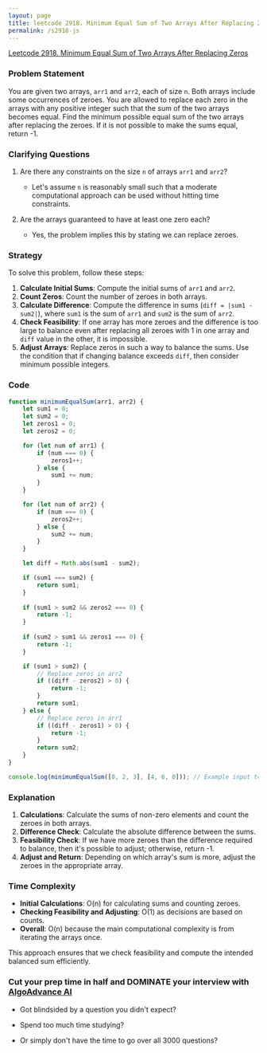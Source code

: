 ```yaml
---
layout: page
title: leetcode 2918. Minimum Equal Sum of Two Arrays After Replacing Zeros
permalink: /s2918-js
---
```

[Leetcode 2918. Minimum Equal Sum of Two Arrays After Replacing Zeros](https://algoadvance.github.io/algoadvance/l2918)
### Problem Statement

You are given two arrays, `arr1` and `arr2`, each of size `n`. Both arrays include some occurrences of zeroes. You are allowed to replace each zero in the arrays with any positive integer such that the sum of the two arrays becomes equal. Find the minimum possible equal sum of the two arrays after replacing the zeroes. If it is not possible to make the sums equal, return -1.

### Clarifying Questions

1. Are there any constraints on the size `n` of arrays `arr1` and `arr2`?
   - Let's assume `n` is reasonably small such that a moderate computational approach can be used without hitting time constraints.

2. Are the arrays guaranteed to have at least one zero each?
   - Yes, the problem implies this by stating we can replace zeroes.

### Strategy

To solve this problem, follow these steps:

1. **Calculate Initial Sums**: Compute the initial sums of `arr1` and `arr2`.
2. **Count Zeros**: Count the number of zeroes in both arrays.
3. **Calculate Difference**: Compute the difference in sums (`diff = |sum1 - sum2|`), where `sum1` is the sum of `arr1` and `sum2` is the sum of `arr2`.
4. **Check Feasibility**: If one array has more zeroes and the difference is too large to balance even after replacing all zeroes with 1 in one array and `diff` value in the other, it is impossible.
5. **Adjust Arrays**: Replace zeros in such a way to balance the sums. Use the condition that if changing balance exceeds `diff`, then consider minimum possible integers.

### Code

```javascript
function minimumEqualSum(arr1, arr2) {
    let sum1 = 0;
    let sum2 = 0;
    let zeros1 = 0;
    let zeros2 = 0;

    for (let num of arr1) {
        if (num === 0) {
            zeros1++;
        } else {
            sum1 += num;
        }
    }

    for (let num of arr2) {
        if (num === 0) {
            zeros2++;
        } else {
            sum2 += num;
        }
    }

    let diff = Math.abs(sum1 - sum2);

    if (sum1 === sum2) {
        return sum1;
    }
    
    if (sum1 > sum2 && zeros2 === 0) {
        return -1;
    }
    
    if (sum2 > sum1 && zeros1 === 0) {
        return -1;
    }

    if (sum1 > sum2) {
        // Replace zeros in arr2
        if ((diff - zeros2) > 0) {
            return -1;
        }
        return sum1;
    } else {
        // Replace zeros in arr1
        if ((diff - zeros1) > 0) {
            return -1;
        }
        return sum2;
    }
}

console.log(minimumEqualSum([0, 2, 3], [4, 6, 0])); // Example input to illustrate the implementation
```

### Explanation

1. **Calculations**: Calculate the sums of non-zero elements and count the zeroes in both arrays.
2. **Difference Check**: Calculate the absolute difference between the sums.
3. **Feasibility Check**: If we have more zeroes than the difference required to balance, then it's possible to adjust; otherwise, return -1.
4. **Adjust and Return**: Depending on which array's sum is more, adjust the zeroes in the appropriate array.

### Time Complexity

- **Initial Calculations**: O(n) for calculating sums and counting zeroes.
- **Checking Feasibility and Adjusting**: O(1) as decisions are based on counts.
- **Overall**: O(n) because the main computational complexity is from iterating the arrays once.

This approach ensures that we check feasibility and compute the intended balanced sum efficiently.


### Cut your prep time in half and DOMINATE your interview with [AlgoAdvance AI](https://algoAdvance.com)

- Got blindsided by a question you didn't expect?

- Spend too much time studying?

- Or simply don't have the time to go over all 3000 questions?

